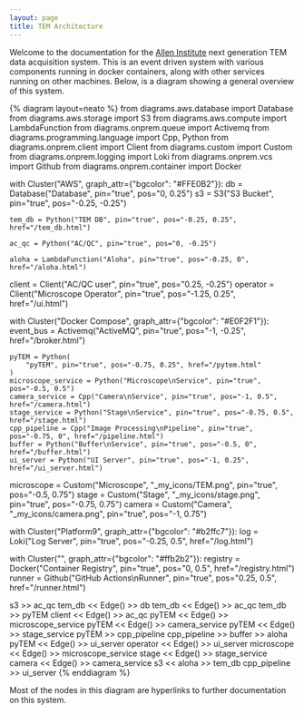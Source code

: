 ```yaml
---
layout: page
title: TEM Architecture
---
```


Welcome to the documentation for the [Allen Institute](https://alleninstitute.org/) next generation TEM data acquisition system.
This is an event driven system with various components running in docker containers, along with other services running on other machines.
Below, is a diagram showing a general overview of this system.

{% diagram layout=neato %}
from diagrams.aws.database import Database
from diagrams.aws.storage import S3
from diagrams.aws.compute import LambdaFunction
from diagrams.onprem.queue import Activemq
from diagrams.programming.language import Cpp, Python
from diagrams.onprem.client import Client
from diagrams.custom import Custom
from diagrams.onprem.logging import Loki
from diagrams.onprem.vcs import Github
from diagrams.onprem.container import Docker

with Cluster("AWS", graph_attr={"bgcolor": "#FFE0B2"}):
    db = Database("Database", pin="true", pos="0, 0.25")
    s3 = S3("S3 Bucket", pin="true", pos="-0.25, -0.25")

    tem_db = Python("TEM DB", pin="true", pos="-0.25, 0.25", href="/tem_db.html")

    ac_qc = Python("AC/QC", pin="true", pos="0, -0.25")

    aloha = LambdaFunction("Aloha", pin="true", pos="-0.25, 0", href="/aloha.html")

client = Client("AC/QC user", pin="true", pos="0.25, -0.25")
operator = Client("Microscope Operator", pin="true", pos="-1.25, 0.25", href="/ui.html")

with Cluster("Docker Compose", graph_attr={"bgcolor": "#E0F2F1"}):
    event_bus = Activemq("ActiveMQ", pin="true", pos="-1, -0.25", href="/broker.html")

    pyTEM = Python(
        "pyTEM", pin="true", pos="-0.75, 0.25", href="/pytem.html"
    )
    microscope_service = Python("Microscope\nService", pin="true", pos="-0.5, 0.5")
    camera_service = Cpp("Camera\nService", pin="true", pos="-1, 0.5", href="/camera.html")
    stage_service = Python("Stage\nService", pin="true", pos="-0.75, 0.5", href="/stage.html")
    cpp_pipeline = Cpp("Image Processing\nPipeline", pin="true", pos="-0.75, 0", href="/pipeline.html")
    buffer = Python("Buffer\nService", pin="true", pos="-0.5, 0", href="/buffer.html")
    ui_server = Python("UI Server", pin="true", pos="-1, 0.25", href="/ui_server.html")

microscope = Custom("Microscope", "_my_icons/TEM.png", pin="true", pos="-0.5, 0.75")
stage = Custom("Stage", "_my_icons/stage.png", pin="true", pos="-0.75, 0.75")
camera = Custom("Camera", "_my_icons/camera.png", pin="true", pos="-1, 0.75")

with Cluster("Platform9", graph_attr={"bgcolor": "#b2ffc7"}):
    log = Loki("Log Server", pin="true", pos="-0.25, 0.5", href="/log.html")

with Cluster("", graph_attr={"bgcolor": "#ffb2b2"}):
    registry = Docker("Container Registry", pin="true", pos="0, 0.5", href="/registry.html")
    runner = Github("GitHub Actions\nRunner", pin="true", pos="0.25, 0.5", href="/runner.html")

s3 >> ac_qc
tem_db << Edge() >> db
tem_db << Edge() >> ac_qc
tem_db >> pyTEM
client << Edge() >> ac_qc
pyTEM << Edge() >> microscope_service
pyTEM << Edge() >> camera_service
pyTEM << Edge() >> stage_service
pyTEM >> cpp_pipeline
cpp_pipeline >> buffer >> aloha
pyTEM << Edge() >> ui_server
operator << Edge() >> ui_server
microscope << Edge() >> microscope_service
stage << Edge() >> stage_service
camera << Edge() >> camera_service
s3 << aloha >> tem_db
cpp_pipeline >> ui_server
{% enddiagram %}

Most of the nodes in this diagram are hyperlinks to further documentation on this system.